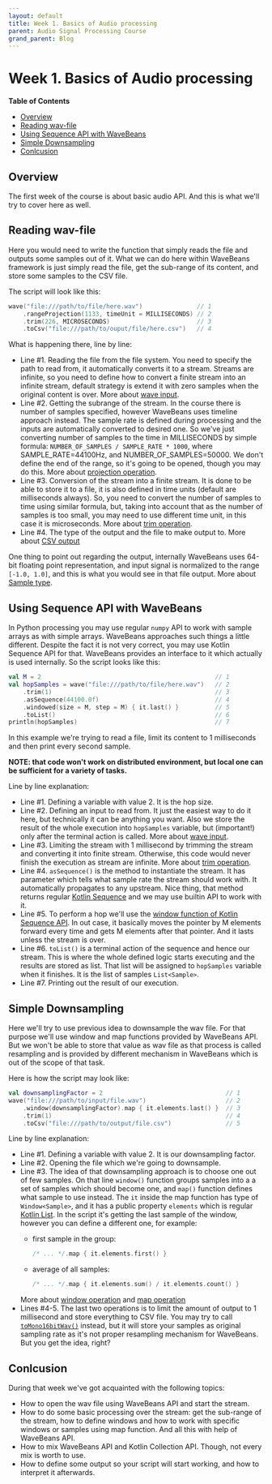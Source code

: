 ```yaml
---
layout: default
title: Week 1. Basics of Audio processing
parent: Audio Signal Processing Course
grand_parent: Blog
---
```

Week 1. Basics of Audio processing
============

<!-- START doctoc generated TOC please keep comment here to allow auto update -->
<!-- DON'T EDIT THIS SECTION, INSTEAD RE-RUN doctoc TO UPDATE -->
**Table of Contents**

- [Overview](#overview)
- [Reading wav-file](#reading-wav-file)
- [Using Sequence API with WaveBeans](#using-sequence-api-with-wavebeans)
- [Simple Downsampling](#simple-downsampling)
- [Conlcusion](#conlcusion)

<!-- END doctoc generated TOC please keep comment here to allow auto update -->

Overview
----------

The first week of the course is about basic audio API. And this is what we'll try to cover here as well.

Reading wav-file
-----------

Here you would need to write the function that simply reads the file and outputs some samples out of it. What we can do here within WaveBeans framework is just simply read the file, get the sub-range of its content, and store some samples to the CSV file.

The script will look like this:

```kotlin
wave("file:///path/to/file/here.wav")               // 1
    .rangeProjection(1133, timeUnit = MILLISECONDS) // 2
    .trim(226, MICROSECONDS)                        // 3
    .toCsv("file:///path/to/ouput/file/here.csv")   // 4
```

What is happening there, line by line:
* Line #1. Reading the file from the file system. You need to specify the path to read from, it automatically converts it to a stream. Streams are infinite, so you need to define how to convert a finite stream into an infinite stream, default strategy is extend it with zero samples when the original content is over. More about [wave input](https://wavebeans.io/docs/api/inputs/wav-file.html).
* Line #2. Getting the subrange of the stream. In the course there is number of samples specified, however WaveBeans uses timeline approach instead. The sample rate is defined during processing and the inputs are automatically converted to desired one. So we've just converting number of samples to the time in MILLISECONDS by simple formula: `NUMBER_OF_SAMPLES / SAMPLE_RATE * 1000`, where SAMPLE_RATE=44100Hz, and NUMBER_OF_SAMPLES=50000. We don't define the end of the range, so it's going to be opened, though you may do this. More about [projection operation](https://wavebeans.io/docs/api/operations/projection-operation.html).
* Line #3. Conversion of the stream into a finite stream. It is done to be able to store it to a file, it is also defined in time units (default are milliseconds always). So, you need to convert the number of samples to time using similar formula, but, taking into account that as the number of samples is too small, you may need to use different time unit, in this case it is microseconds. More about [trim operation](https://wavebeans.io/docs/api/operations/trim-operation.html).
* Line #4. The type of the output and the file to make output to. More about [CSV output](https://wavebeans.io/docs/api/outputs/csv-outputs.html)

One thing to point out regarding the output, internally WaveBeans uses 64-bit floating point representation, and input signal is normalized to the range `[-1.0, 1.0]`, and this is what you would see in that file output. More about [Sample type](https://wavebeans.io/docs/api/#sample).

Using Sequence API with WaveBeans
------------

In Python processing you may use regular `numpy` API to work with sample arrays as with simple arrays. WaveBeans approaches such things a little different. Despite the fact it is not very correct, you may use Kotlin Sequence API for that. WaveBeans provides an interface to it which actually is used internally. So the script looks like this:

```kotlin
val M = 2                                                // 1
val hopSamples = wave("file:///path/to/file/here.wav")   // 2
    .trim(1)                                             // 3
    .asSequence(44100.0f)                                // 4
    .windowed(size = M, step = M) { it.last() }          // 5
    .toList()                                            // 6
println(hopSamples)                                      // 7
```

In this example we're trying to read a file, limit its content to 1 milliseconds and then print every second sample. 

**NOTE: that code won't work on distributed environment, but local one can be sufficient for a variety of tasks.**

Line by line explanation:

* Line #1. Defining a variable with value 2. It is the hop size.
* Line #2. Defining an input to read from. It just the easiest way to do it here, but technically it can be anything you want. Also we store the result of the whole execution into `hopSamples` variable, but (important!) only after the terminal action is called. More about [wave input](https://wavebeans.io/docs/api/inputs/wav-file.html).
* Line #3. Limiting the stream with 1 millisecond by trimming the stream and converting it into finite stream. Otherwise, this code would never finish the execution as stream are infinite. More about [trim operation](https://wavebeans.io/docs/api/operations/trim-operation.html).
* Line #4. `asSequence()` is the method to instantiate the stream. It has parameter which tells what sample rate the stream should work with. It automatically propagates to any upstream. Nice thing, that method returns regular [Kotlin Sequence](https://kotlinlang.org/docs/reference/sequences.html) and we may use builtin API to work with it.
* Line #5. To perform a hop we'll use the [window function of Kotlin Sequence API](https://kotlinlang.org/api/latest/jvm/stdlib/kotlin.collections/windowed.html). In out case, it basically moves the pointer by M elements forward every time and gets M elements after that pointer. And it lasts unless the stream is over.
* Line #6. `toList()` is a terminal action of the sequence and hence our stream. This is where the whole defined logic starts executing and the results are stored as list. That list will be assigned to `hopSamples` variable when it finishes. It is the list of samples `List<Sample>`.
* Line #7. Printing out the result of our execution.

Simple Downsampling
------------

Here we'll try to use previous idea to downsample the wav file. For that purpose we'll use window and map functions provided by WaveBeans API. But we won't be able to store that value as wav file as that process is called resampling and is provided by different mechanism in WaveBeans which is out of the scope of that task.

Here is how the script may look like:

```kotlin
val downsamplingFactor = 2                                  // 1
wave("file:///path/to/input/file.wav")                      // 2
    .window(downsamplingFactor).map { it.elements.last() }  // 3
    .trim(1)                                                // 4
    .toCsv("file:///path/to/output/file.csv")               // 5

```

Line by line explanation:
* Line #1. Defining a variable with value 2. It is our downsampling factor.
* Line #2. Opening the file which we're going to downsample.
* Line #3. The idea of that downsampling approach is to choose one out of few samples. On that line `window()` function groups samples into a a set of samples which should become one, and `map()` function defines what sample to use instead. The `it` inside the map function has type of `Window<Sample>`, and it has a public property `elements` which is regular [Kotlin List](https://kotlinlang.org/api/latest/jvm/stdlib/kotlin.collections/-list/index.html).
In the script it's getting the last sample of the window, however you can define a different one, for example:
    * first sample in the group:    
    
        ```kotlin
        /* ... */.map { it.elements.first() }
        ```
    * average of all samples:

        ```kotlin
        /* ... */.map { it.elements.sum() / it.elements.count() }
        ```
    More about [window operation](https://wavebeans.io/docs/api/operations/window-operation.html) and [map operation](https://wavebeans.io/docs/api/operations/map-operation.html)
* Lines #4-5. The last two operations is to limit the amount of output to 1 millisecond and store everything to CSV file. You may try to call [`toMono16bitWav()`](https://wavebeans.io/docs/api/outputs/wav-output.html) instead, but it will store your samples as original sampling rate as it's not proper resampling mechanism for WaveBeans. But you get the idea, right?

Conlcusion
-----------

During that week we've got acquainted with the following topics:
* How to open the wav file using WaveBeans API and start the stream.
* How to do some basic processing over the stream: get the sub-range of the stream, how to define windows and how to work with specific windows or samples using map function. And all this with help of WaveBeans API.
* How to mix WaveBeans API and Kotlin Collection API. Though, not every mix is worth to use.
* How to define some output so your script will start working, and how to interpret it afterwards.
